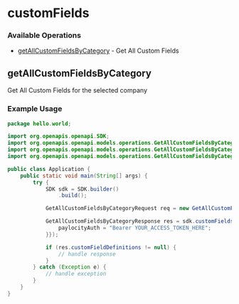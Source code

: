 # customFields

### Available Operations

* [getAllCustomFieldsByCategory](#getallcustomfieldsbycategory) - Get All Custom Fields

## getAllCustomFieldsByCategory

Get All Custom Fields for the selected company

### Example Usage

```java
package hello.world;

import org.openapis.openapi.SDK;
import org.openapis.openapi.models.operations.GetAllCustomFieldsByCategoryRequest;
import org.openapis.openapi.models.operations.GetAllCustomFieldsByCategoryResponse;
import org.openapis.openapi.models.operations.GetAllCustomFieldsByCategorySecurity;

public class Application {
    public static void main(String[] args) {
        try {
            SDK sdk = SDK.builder()
                .build();

            GetAllCustomFieldsByCategoryRequest req = new GetAllCustomFieldsByCategoryRequest("at", "at");            

            GetAllCustomFieldsByCategoryResponse res = sdk.customFields.getAllCustomFieldsByCategory(req, new GetAllCustomFieldsByCategorySecurity("maiores") {{
                paylocityAuth = "Bearer YOUR_ACCESS_TOKEN_HERE";
            }});

            if (res.customFieldDefinitions != null) {
                // handle response
            }
        } catch (Exception e) {
            // handle exception
        }
    }
}
```
